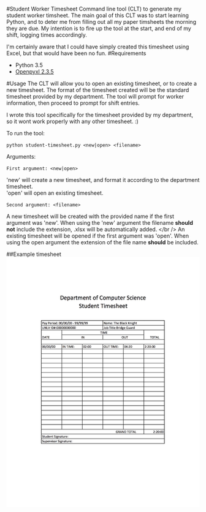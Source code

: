 #Student Worker Timesheet
Command line tool (CLT) to generate my student worker timsheet. The main goal of this CLT was to start learning Python, and to deter me from filling out all my paper timsheets the morning they are due. My intention is to fire up the tool at the start, and end of my shift, logging times accordingly.

I'm certainly aware that I could have simply created this timesheet using Excel, but that would have been no fun.
#Requirements
 * Python 3.5
 * [Openpyxl 2.3.5](http://openpyxl.readthedocs.io/en/default/api/openpyxl.workbook.html)

#Usage
The CLT will allow you to open an existing timesheet, or to create a new timesheet. 
The format of the timesheet created will be the standard timesheet provided by my department. The tool will prompt for worker information, then proceed to prompt for shift entries.  

I wrote this tool specifically for the timesheet provided by my department, so it wont work properly with any other timesheet. :)

To run the tool:

	python student-timesheet.py <new|open> <filename>

Arguments:
	
	First argument: <new|open>  
'new' will create a new timesheet, and format it according to the department timesheet.<br />
'open' will open an existing timesheet.

	Second argument: <filename> 
A new timesheet will be created with the provided name if the first argument was 'new'. When using the 'new' argument the filename **should not** include the extension, .xlsx will be automatically added. </br />
An existing timesheet will be opened if the first argument was 'open'. When using the open argument the extension of the file name **should** be included. 

##Example timesheet 
![Example timesheet](https://raw.githubusercontent.com/joelmacias/student-timesheet/master/sample_timesheet.jpg)
